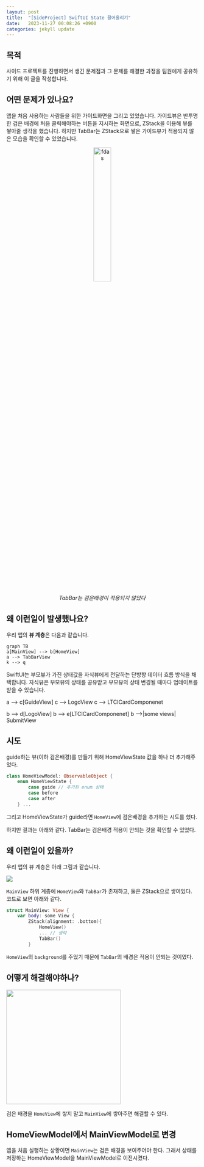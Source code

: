 ```yaml
---
layout: post
title:  "[SideProject] SwiftUI State 끌어올리기"
date:   2023-11-27 00:08:26 +0900
categories: jekyll update
---
```


## 목적
사이드 프로젝트를 진행하면서 생긴 문제점과 그 문제를 해결한 과정을 팀원에게 공유하기 위해 이 글을 작성합니다.

## 어떤 문제가 있나요?
앱을 처음 사용하는 사람들을 위한 가이드화면을 그리고 있었습니다. 가이드뷰은 반투명한 검은 배경에 처음 클릭해야하는 버튼을 지시하는 화면으로, ZStack을 이용해 뷰를 쌓아줄 생각을 했습니다. 하지만 TabBar는 ZStack으로 쌓은 가이드뷰가 적용되지 않은 모습을 확인할 수 있었습니다.
<p align="center">
    <img alt="fdas" src="https://velog.velcdn.com/images/mun9769/post/c2fd6338-8856-4f7d-b633-c7c5deaa8e89/image.png" width="30%">
    <em style="display: block;">TabBar는 검은배경이 적용되지 않았다</em>
</p>

## 왜 이런일이 발생했나요?

우리 앱의 **뷰 계층**은 다음과 같습니다.
~~~mermaid
graph TB
a[MainView] --> b[HomeView]
a --> TabBarView
k --> q
~~~

SwiftUI는 부모뷰가 가진 상태값을 자식뷰에게 전달하는 단방향 데이터 흐름 방식을 채택합니다.
자식뷰은 부모뷰의 상태를 공유받고 부모뷰의 상태 변경될 때마다 업데이트를 받을 수 있습니다.

a --> c[GuideView]
c --> LogoView
c --> LTCICardComponenet

b --> d[LogoView]
b --> e[LTCICardComponenet]
b -->|some views| SubmitView



## 시도
guide하는 뷰(이하 검은배경)를 만들기 위해 HomeViewState 값을 하나 더 추가해주었다.
```swift
class HomeViewModel: ObservableObject {
    enum HomeViewState {
        case guide // 추가된 enum 상태
        case before
        case after
    } ...
```
그리고 HomeViewState가 guide라면 `HomeView`에 검은배경을 추가하는 시도를 했다. 

하지만 결과는 아래와 같다. 
TabBar는 검은배경 적용이 안되는 것을 확인할 수 있었다.


## 왜 이런일이 있을까?
우리 앱의 뷰 계층은 아래 그림과 같습니다.

![](https://velog.velcdn.com/images/mun9769/post/3ea42293-9481-4e2a-9374-9d7659a90b49/image.png)

`MainView` 하위 계층에 `HomeView`와 `TabBar`가 존재하고, 둘은 ZStack으로 쌓여있다. 
코드로 보면 아래와 같다.
```swift
struct MainView: View {
    var body: some View {
        ZStack(alignment: .bottom){
            HomeView()
            ... // 생략
            TabBar()
        }
```

`HomeView`의 `background`를 주었기 때문에 `TabBar`의 배경은 적용이 안되는 것이였다.

## 어떻게 해결해야하나?


<img src="https://velog.velcdn.com/images/mun9769/post/55a821d8-c2b8-49c3-963f-dbe5cb34fc20/image.jpg" width="300">

검은 배경을 `HomeView`에 쌓지 말고 `MainView`에 쌓아주면 해결할 수 있다. 

## HomeViewModel에서 MainViewModel로 변경
앱을 처음 실행하는 상황이면 `MainView`는 검은 배경을 보여주어야 한다. 그래서 상태를 저장하는 HomeViewModel을 MainViewModel로 이전시켰다.


[jekyll-docs]: https://jekyllrb.com/docs/home
[jekyll-gh]:   https://github.com/jekyll/jekyll
[jekyll-talk]: https://talk.jekyllrb.com/
